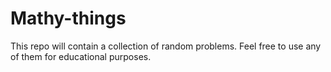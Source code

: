 # Mathy-things
This repo will contain a collection of random problems.
Feel free to use any of them for educational purposes.
